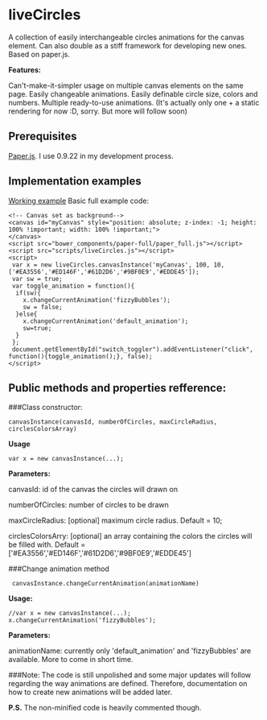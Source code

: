 # liveCircles

A collection of easily interchangeable circles animations for the canvas element. Can also double as a stiff framework for developing new ones. Based on paper.js.


**Features:**

Can't-make-it-simpler usage on multiple canvas elements on the same page.
Easily changeable animations.
Easily definable circle size, colors and numbers.
Multiple ready-to-use animations. (It's actually only one + a static rendering for now :D, sorry. But more will follow soon)

## Prerequisites
[Paper.js](https://github.com/paperjs/paper.js). I use 0.9.22 in my development process.

## Implementation examples

[Working example](http://vantudor.github.io/my_work/livecircles/livecircles.html)
Basic full example code:

    <!-- Canvas set as background-->
    <canvas id="myCanvas" style="position: absolute; z-index: -1; height: 100% !important; width: 100% !important;">
    </canvas>
    <script src="bower_components/paper-full/paper_full.js"></script>
    <script src="scripts/liveCircles.js"></script>
    <script>
     var x = new liveCircles.canvasInstance('myCanvas', 100, 10, ['#EA3556','#ED146F','#61D2D6','#9BF0E9','#EDDE45']); 
     var sw = true;
     var toggle_animation = function(){
      if(sw){
        x.changeCurrentAnimation('fizzyBubbles');    
        sw = false;
      }else{
        x.changeCurrentAnimation('default_animation');
        sw=true;
      }
     };
     document.getElementById("switch_toggler").addEventListener("click", function(){toggle_animation();}, false);
    </script>
    
## Public methods and properties refference:
###Class constructor:

    canvasInstance(canvasId, numberOfCircles, maxCircleRadius, circlesColorsArray)
    
**Usage**

    var x = new canvasInstance(...);

**Parameters:**

canvasId:               id of the canvas the circles will drawn on
 
numberOfCircles:        number of circles to be drawn
 
maxCircleRadius:        [optional] maximum circle radius. Default = 10;
 
 circlesColorsArry:      [optional] an array containing the colors the circles will be filled with. Default = ['#EA3556','#ED146F','#61D2D6','#9BF0E9','#EDDE45']
 
###Change animation method
 
     canvasInstance.changeCurrentAnimation(animationName)
     
**Usage:**

    //var x = new canvasInstance(...);
    x.changeCurrentAnimation('fizzyBubbles');
    
**Parameters:**

animationName: currently only 'default_animation' and 'fizzyBubbles' are available. More to come in short time.

###Note: 
The code is still unpolished and some major updates will follow regarding the way animations are defined. Therefore, documentation on how to create new animations will be added later. 

**P.S.** The non-minified code is heavily commented though.
